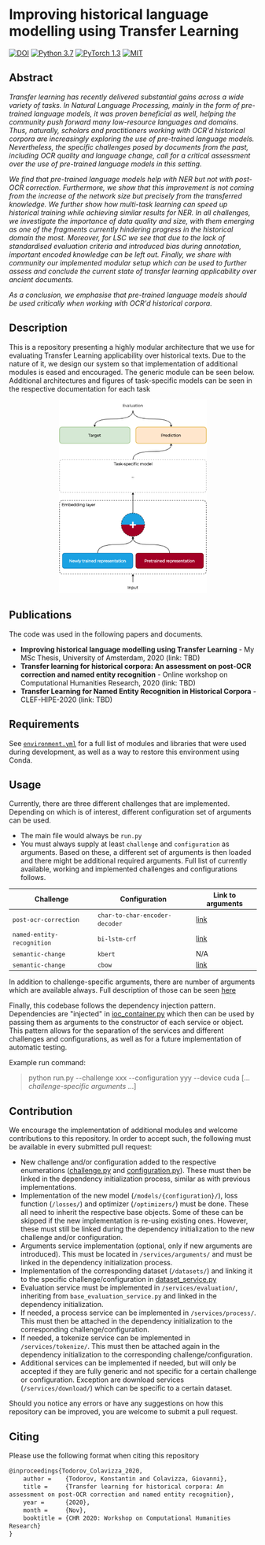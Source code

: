 # Improving historical language modelling using Transfer Learning

[![DOI](https://zenodo.org/badge/219017367.svg)](https://zenodo.org/badge/latestdoi/219017367)
[![Python 3.7](https://img.shields.io/badge/Python-3.7-3776AB.svg?logo=python)](https://www.python.org/) 
[![PyTorch 1.3](https://img.shields.io/badge/PyTorch-1.3-EE4C2C.svg?logo=pytorch)](https://pytorch.org/docs/1.3.1/) 
[![MIT](https://img.shields.io/badge/License-MIT-3DA639.svg?logo=open-source-initiative)](LICENSE)

## Abstract

_Transfer learning has recently delivered substantial gains across a wide variety of tasks. In Natural Language Processing, mainly in the form of pre-trained language models, it was proven beneficial as well, helping the community push forward many low-resource languages and domains. Thus, naturally, scholars and practitioners working with OCR'd historical corpora are increasingly exploring the use of pre-trained language models. Nevertheless, the specific challenges posed by documents from the past, including OCR quality and language change, call for a critical assessment over the use of pre-trained language models in this setting._

_We find that pre-trained language models help with NER but not with post-OCR correction. Furthermore, we show that this improvement is not coming from the increase of the network size but precisely from the transferred knowledge. We further show how multi-task learning can speed up historical training while achieving similar results for NER. In all challenges, we investigate the importance of data quality and size, with them emerging as one of the fragments currently hindering progress in the historical domain the most. Moreover, for LSC we see that due to the lack of standardised evaluation criteria and introduced bias during annotation, important encoded knowledge can be left out. Finally, we share with community our implemented modular setup which can be used to further assess and conclude the current state of transfer learning applicability over ancient documents._

_As a conclusion, we emphasise that pre-trained language models should be used critically when working with OCR'd historical corpora._

## Description

This is a repository presenting a highly modular architecture that we use for evaluating Transfer Learning applicability over historical texts. Due to the nature of it, we design our system so that implementation of additional modules is eased and encouraged. The generic module can be seen below. Additional architectures and figures of task-specific models can be seen in the respective documentation for each task

<div style='text-align: center;'>
    <img src="docs/images/base-model.png" alt="NER multi-task model architecture" width="300"/>
</div>

## Publications

The code was used in the following papers and documents.

- **Improving historical language modelling using Transfer Learning** - My MSc Thesis, University of Amsterdam, 2020 (link: TBD)
- **Transfer learning for historical corpora: An assessment on post-OCR correction and named entity recognition** - Online workshop on Computational Humanities Research, 2020 (link: TBD)
- **Transfer Learning for Named Entity Recognition in Historical Corpora** - CLEF-HIPE-2020 (link: TBD)

## Requirements

See [`environment.yml`](environment.yml) for a full list of modules and libraries that were used during development, as well as a way to restore this environment using Conda.

## Usage

Currently, there are three different challenges that are implemented. Depending on which is of interest, different configuration set of arguments can be used. 

- The main file would always be `run.py`
- You must always supply at least `challenge` and `configuration` as arguments. Based on these, a different set of arguments is then loaded and there might be additional required arguments. Full list of currently available, working and implemented challenges and configurations follows.

| Challenge  | Configuration | Link to arguments |
| ---------- | ------------- | ----------------- |
| `post-ocr-correction` | `char-to-char-encoder-decoder` | [link](docs/arguments/postocr_arguments_service.md) |
| `named-entity-recognition` | `bi-lstm-crf` | [link](docs/arguments/ner_arguments_service.md) |
| `semantic-change` | `kbert` | N/A |
| `semantic-change` | `cbow` | [link](docs/arguments/semantic_arguments_service.md) |

In addition to challenge-specific arguments, there are number of arguments which are available always. Full description of those can be seen [here](docs/arguments/base_arguments.md)

Finally, this codebase follows the dependency injection pattern. Dependencies are "injected" in [ioc_container.py](dependency_injection/ioc_container.py) which then can be used by passing them as arguments to the constructor of each service or object. This pattern allows for the separation of the services and different challenges and configurations, as well as for a future implementation of automatic testing.

Example run command:
> python run.py --challenge xxx --configuration yyy --device cuda [... _challenge-specific arguments_ ...]

## Contribution

We encourage the implementation of additional modules and welcome contributions to this repository. In order to accept such, the following must be available in every submitted pull request:

- New challenge and/or configuration added to the respective enumerations ([challenge.py](enums/challenge.py) and [configuration.py](enums/configuration.py)). These must then be linked in the dependency initialization process, similar as with previous implementations.
- Implementation of the new model (`/models/{configuration}/`), loss function (`/losses/`) and optimizer (`/optimizers/`) must be done. These all need to inherit the respective base objects. Some of these can be skipped if the new implementation is re-using existing ones. However, these must still be linked during the dependency initialization to the new challenge and/or configuration.
- Arguments service implementation (optional, only if new arguments are introduced). This must be located in `/services/arguments/` and must be linked in the dependency initialization process.
- Implementation of the corresponding dataset (`/datasets/`) and linking it to the specific challenge/configuration in [dataset_service.py](services/dataset_service.py)
- Evaluation service must be implemented in `/services/evaluation/`, inheriting from `base_evaluation_service.py` and linked in the dependency initialization.
- If needed, a process service can be implemented in `/services/process/`. This must then be attached in the dependency initialization to the corresponding challenge/configuration.
- If needed, a tokenize service can be implemented in `/services/tokenize/`. This must then be attached again in the dependency initialization to the corresponding challenge/configuration.
- Additional services can be implemented if needed, but will only be accepted if they are fully generic and not specific for a certain challenge or configuration. Exception are download services (`/services/download/`) which can be specific to a certain dataset.

Should you notice any errors or have any suggestions on how this repository can be improved, you are welcome to submit a pull request.

## Citing

Please use the following format when citing this repository
```
@inproceedings{Todorov_Colavizza_2020,
    author =    {Todorov, Konstantin and Colavizza, Giovanni},
    title =     {Transfer learning for historical corpora: An assessment on post-OCR correction and named entity recognition},
    year =      {2020},
    month =     {Nov},
    booktitle = {CHR 2020: Workshop on Computational Humanities Research}
}
```